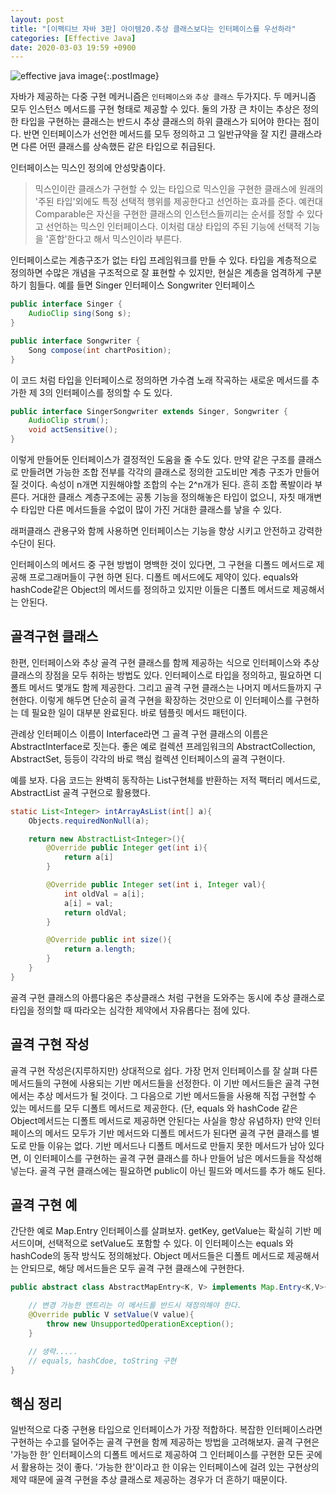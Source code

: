 ```yaml
---
layout: post
title: "[이펙티브 자바 3판] 아이템20.추상 클래스보다는 인터페이스를 우선하라"
categories: [Effective Java]
date: 2020-03-03 19:59 +0900
---
```


![effective java image](https://user-images.githubusercontent.com/28615416/75598228-81ca1c00-5add-11ea-9319-e949af4e07cd.png){:.postImage}

자바가 제공하는 다중 구현 메커니즘은 `인터페이스와` `추상 클래스` 두가지다. 두 메커니즘 모두 인스턴스 메서드를 구현 형태로 제공할 수 있다. 둘의 가장 큰 차이는 추상은 정의한 타입을 구현하는 클래스는 반드시 추상 클래스의 하위 클래스가 되어야 한다는 점이다. 반면 인터페이스가 선언한 메서드를 모두 정의하고 그 일반규약을 잘 지킨 클래스라면 다른 어떤 클래스를 상속했든 같은 타입으로 취급된다.

인터페이스는 믹스인 정의에 안성맞춤이다.

> 믹스인이란 클래스가 구현할 수 있는 타입으로 믹스인을 구현한 클래스에 원래의 '주된 타입'외에도 특정 선택적 행위를 제공한다고 선언하는 효과를 준다.
> 예컨대 Comparable은 자신을 구현한 클래스의 인스턴스들끼리는 순서를 정할 수 있다고 선언하는 믹스인 인터페이스다. 이처럼 대상 타입의 주된 기능에 선택적 기능을 '혼합'한다고 해서 믹스인이라 부른다.

인터페이스로는 계층구조가 없는 타입 프레임워크를 만들 수 있다. 타입을 계층적으로 정의하면 수많은 개념을 구조적으로 잘 표현할 수 있지만, 현실은 계층을 엄격하게 구분하기 힘들다. 예를 들면 Singer 인터페이스 Songwriter 인터페이스

```java
public interface Singer {
    AudioClip sing(Song s);
}
```

```java
public interface Songwriter {
    Song compose(int chartPosition);
}
```

이 코드 처럼 타입을 인터페이스로 정의하면 가수겸 노래 작곡하는 새로운 메서드를 추가한 제 3의 인터페이스를 정의할 수 도 있다.

```java
public interface SingerSongwriter extends Singer, Songwriter {
    AudioClip strum();
    void actSensitive();
}
```

이렇게 만들어둔 인터페이스가 결정적인 도움을 줄 수도 있다. 만약 같은 구조를 클래스로 만들려면 가능한 조합 전부를 각각의 클래스로 정의한 고도비만 계층 구조가 만들어질 것이다. 속성이 n개면 지원해야할 조합의 수는 2^n개가 된다. 흔히 조합 폭발이라 부른다. 거대한 클래스 계층구조에는 공통 기능을 정의해놓은 타입이 없으니, 자칫 매개변수 타입만 다른 메서드들을 수없이 많이 가진 거대한 클래스를 낳을 수 있다.

래퍼클래스 관용구와 함께 사용하면 인터페이스는 기능을 향상 시키고 안전하고 강력한 수단이 된다.

인터페이스의 메서드 중 구현 방법이 명백한 것이 있다면, 그 구현을 디폴드 메서드로 제공해 프로그래머들이 구현 하면 된다.
디폴트 메서드에도 제약이 있다. equals와 hashCode같은 Object의 메서드를 정의하고 있지만 이들은 디폴트 메서드로 제공해서는 안된다.

## 골격구현 클래스

한편, 인터페이스와 추상 골격 구현 클래스를 함께 제공하는 식으로 인터페이스와 추상 클래스의 장점을 모두 취하는 방법도 있다. 인터페이스로 타입을 정의하고, 필요하면 디폴트 메서드 몇개도 함께 제공한다. 그리고 골격 구현 클래스는 나머지 메서드들까지 구현한다. 이렇게 해두면 단순히 골격 구현을 확장하는 것만으로 이 인터페이스를 구현하는 데 필요한 일이 대부분 완료된다. 바로 템플릿 메서드 패턴이다.

관례상 인터페이스 이름이 Interface라면 그 골격 구현 클래스의 이름은 AbstractInterface로 짓는다. 좋은 예로 컬렉션 프레임워크의 AbstractCollection, AbstractSet, 등등이 각각의 바로 핵심 컬렉션 인터페이스의 골격 구현이다.

예를 보자. 다음 코드는 완벽히 동작하는 List구현체를 반환하는 저적 팩터리 메서드로, AbstractList 골격 구현으로 활용했다.

```java
static List<Integer> intArrayAsList(int[] a){
    Objects.requiredNonNull(a);

    return new AbstractList<Integer>(){
        @Override public Integer get(int i){
            return a[i]
        }

        @Override public Integer set(int i, Integer val){
            int oldVal = a[i];
            a[i] = val;
            return oldVal;
        }

        @Override public int size(){
            return a.length;
        }
    }
}
```

골격 구현 클래스의 아름다움은 추상클래스 처럼 구현을 도와주는 동시에 추상 클래스로 타입을 정의할 때 따라오는 심각한 제약에서 자유롭다는 점에 있다.

## 골격 구현 작성

골격 구현 작성은(지루하지만) 상대적으로 쉽다. 가장 먼저 인터페이스를 잘 살펴 다른 메서드들의 구현에 사용되는 기반 메서드들을 선정한다. 이 기반 메서드들은 골격 구현에서는 추상 메서드가 될 것이다. 그 다음으로 기반 메서드들을 사용해 직접 구현할 수 있는 메서드를 모두 디폴트 메서드로 제공한다. (단, equals 와 hashCode 같은 Object메서드는 디폴트 메서드로 제공하면 안된다는 사실을 항상 유념하자) 만약 인터페이스의 메서드 모두가 기반 메서드와 디폴트 메서드가 된다면 골격 구현 클래스를 별도로 만들 이유는 없다. 기반 메서드나 디폴트 메서드로 만들지 못한 메서드가 남아 있다면, 이 인터페이스를 구현하는 골격 구현 클래스를 하나 만들어 남은 메서드들을 작성해 넣는다. 골격 구현 클래스에는 필요하면 public이 아닌 필드와 메서드를 추가 해도 된다.

## 골격 구현 예

간단한 예로 Map.Entry 인터페이스를 살펴보자. getKey, getValue는 확실히 기반 메서드이며, 선택적으로 setValue도 포함할 수 있다. 이 인터페이스는 equals 와 hashCode의 동작 방식도 정의해놨다. Object 메서드들은 디폴트 메서드로 제공해서는 안되므로, 해당 메서드들은 모두 골격 구현 클래스에 구현한다.

```java
public abstract class AbstractMapEntry<K, V> implements Map.Entry<K,V>{

    // 변경 가능한 엔트리는 이 메서드를 반드시 재정의해야 한다.
    @Override public V setValue(V value){
        throw new UnsupportedOperationException();
    }

    // 생략.....
    // equals, hashCdoe, toString 구현
}
```

## 핵심 정리

일반적으로 다중 구현용 타입으로 인터페이스가 가장 적합하다. 복잡한 인터페이스라면 구현하는 수고를 덜어주는 골격 구현을 함께 제공하는 방법을 고려해보자. 골격 구현은 '가능한 한' 인터페이스의 디폴트 메서드로 제공하여 그 인터페이스를 구현한 모든 곳에서 활용하는 것이 좋다. '가능한 한'이라고 한 이유는 인터페이스에 걸려 있는 구현상의 제약 때문에 골격 구현을 추상 클래스로 제공하는 경우가 더 흔하기 때문이다.
